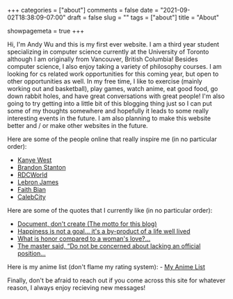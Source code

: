 +++ 
categories = ["about"]
comments = false
date = "2021-09-02T18:38:09-07:00"
draft = false
slug = ""
tags = ["about"]
title = "About"

showpagemeta = true
+++

Hi, I'm Andy Wu and this is my first ever website. I am a third year student specializing in computer science currently at the University of Toronto although I am originally from Vancouver, British Columbia! Besides computer science, I also enjoy taking a variety of philosophy courses. I am looking for cs related work opportunities for this coming year, but open to other opportunities as well. In my free time, I like to exercise (mainly working out and basketball), play games, watch anime, eat good food, go down rabbit holes, and have great conversations with great people! I'm also going to try getting into a little bit of this blogging thing just so I can put some of my thoughts somewhere and hopefully it leads to some really interesting events in the future. I am also planning to make this website better and / or make other websites in the future.

Here are some of the people online that really inspire me (in no particular order): 

- [Kanye West](https://twitter.com/kanyewest)
- [Brandon Stanton](https://www.humansofnewyork.com/)
- [RDCWorld](https://www.youtube.com/user/rdcworld1)
- [Lebron James](https://www.instagram.com/kingjames/?hl=en)
- [Faith Bian](https://liquipedia.net/dota2/Faith_bian)
- [CalebCity](https://www.youtube.com/c/CalebCity)

Here are some of the quotes that I currently like (in no particular order):

- [Document, don't create (The motto for this blog)](https://www.youtube.com/watch?v=RVKofRN1dyI)
- [Happiness is not a goal... it's a by-product of a life well lived](https://www.goodreads.com/quotes/215395-happiness-is-not-a-goal-it-s-a-by-product-of-a-life)
- [What is honor compared to a woman's love?...](https://www.goodreads.com/quotes/175402-what-is-honor-compared-to-a-woman-s-love-what-is)
- [The master said, “Do not be concerned about lacking an official position...](https://www.goodreads.com/book/show/27297.The_Analects)  

Here is my anime list (don't flame my rating system): - [My Anime List](https://myanimelist.net/profile/Andyctct)

Finally, don't be afraid to reach out if you come across this site for whatever reason, I always enjoy recieving new messages! 